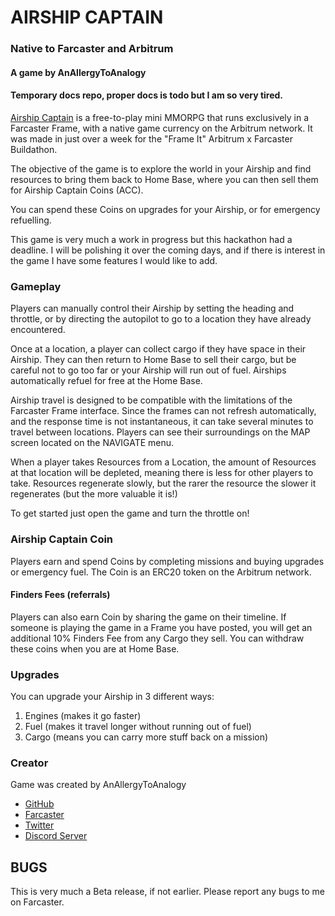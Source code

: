 # AIRSHIP CAPTAIN
### Native to Farcaster and Arbitrum

#### A game by AnAllergyToAnalogy


#### Temporary docs repo, proper docs is todo but I am so very tired.


[Airship Captain](https://airship-captain.netlify.app/api/) is a free-to-play mini MMORPG that runs exclusively in a Farcaster Frame, with a native game currency on the Arbitrum 
 network. It was made in just over a week for the "Frame It" Arbitrum x Farcaster Buildathon.

The objective of the game is to explore the world in your Airship and find resources to bring them back to Home Base, 
 where you can then sell them for Airship Captain Coins (ACC). 

You can spend these Coins on upgrades for your Airship, or for emergency refuelling.

This game is very much a work in progress but this hackathon had a deadline. I will be polishing it over the coming 
 days, and if there is interest in the game I have some features I would like to add.

### Gameplay

Players can manually control their Airship by setting the heading and throttle, or by directing the autopilot to go to a
 location they have already encountered.

Once at a location, a player can collect cargo if they have space in their Airship. They can then return to Home Base 
 to sell their cargo, but be careful not to go too far or your Airship will run out of fuel. Airships automatically 
  refuel for free at the Home Base.

Airship travel is designed to be compatible with the limitations of the Farcaster Frame interface. Since the frames 
 can not refresh automatically, and the response time is not instantaneous, it can take several minutes to travel 
  between locations. Players can see their surroundings on the MAP screen located on the NAVIGATE menu.

When a player takes Resources from a Location, the amount of Resources at that location will be depleted, meaning there 
 is less for other players to take. Resources regenerate slowly, but the rarer the resource the slower it regenerates 
  (but the more valuable it is!)

To get started just open the game and turn the throttle on!

### Airship Captain Coin

Players earn and spend Coins by completing missions and buying upgrades or emergency fuel. The Coin is an ERC20 token 
 on the Arbitrum network. 

#### Finders Fees (referrals)

Players can also earn Coin by sharing the game on their timeline. If someone is playing the game in a Frame you have 
 posted, you will get an additional 10% Finders Fee from any Cargo they sell. You can withdraw these coins when you are 
  at Home Base.


### Upgrades

You can upgrade your Airship in 3 different ways:

1. Engines (makes it go faster)
2. Fuel (makes it travel longer without running out of fuel)
3. Cargo (means you can carry more stuff back on a mission)

### Creator

Game was created by AnAllergyToAnalogy
- [GitHub](https://github.com/AnAllergyToAnalogy)
- [Farcaster](https://warpcast.com/allergy)
- [Twitter](https://x.com/cashtagyolo)
- [Discord Server](https://discord.com/invite/yNQK7VNesX)


## BUGS

This is very much a Beta release, if not earlier. Please report any bugs to me on Farcaster.